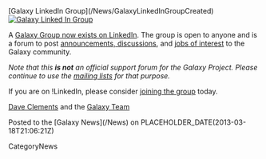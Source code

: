 <div class='newsItemHeader'>[Galaxy LinkedIn Group](/News/GalaxyLinkedInGroupCreated)</div>

<div class='right'><a href='http://bit.ly/gxyLinkedIn'><img src='/Images/Logos/LinkedInLogo.png' alt='Galaxy Linked In Group' /></a></div>

A [Galaxy Group now exists on LinkedIn](http://bit.ly/gxyLinkedIn).  The group is open to anyone and is a forum to post [announcements, discussions](http://bit.ly/gxyLinkedIn), and [jobs of interest](https://www.linkedin.com/groups?jobs=&gid=4907635&trk=anet_ug_jobs) to the Galaxy community.

*Note that this **is not** an official support forum for the Galaxy Project.  Please continue to use the [mailing lists](/MailingLists) for that purpose.*

If you are on !LinkedIn, please consider [joining the group](http://bit.ly/gxyLinkedIn) today.

[Dave Clements](/DaveClements) and the [Galaxy Team](/GalaxyTeam)

<div class='newsItemFooter'>Posted to the [Galaxy News](/News) on PLACEHOLDER_DATE(2013-03-18T21:06:21Z)</div>

CategoryNews
